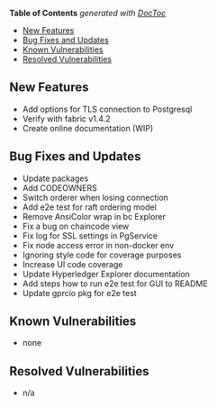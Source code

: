 <!-- START doctoc generated TOC please keep comment here to allow auto update -->
<!-- DON'T EDIT THIS SECTION, INSTEAD RE-RUN doctoc TO UPDATE -->
**Table of Contents**  *generated with [DocToc](https://github.com/thlorenz/doctoc)*

- [New Features](#new-features)
- [Bug Fixes and Updates](#bug-fixes-and-updates)
- [Known Vulnerabilities](#known-vulnerabilities)
- [Resolved Vulnerabilities](#resolved-vulnerabilities)

<!-- END doctoc generated TOC please keep comment here to allow auto update -->

<!-- (SPDX-License-Identifier: CC-BY-4.0) -->  <!-- Ensure there is a newline before, and after, this line -->

## New Features

* Add options for TLS connection to Postgresql
* Verify with fabric v1.4.2
* Create online documentation (WIP)

## Bug Fixes and Updates

* Update packages
* Add CODEOWNERS
* Switch orderer when losing connection
* Add e2e test for raft ordering model
* Remove AnsiColor wrap in bc Explorer
* Fix a bug on chaincode view
* Fix log for SSL settings in PgService
* Fix node access error in non-docker env
* Ignoring style code for coverage purposes
* Increase UI code coverage
* Update Hyperledger Explorer documentation
* Add steps how to run e2e test for GUI to README
* Update gprcio pkg for e2e test

## Known Vulnerabilities

* none

## Resolved Vulnerabilities

* n/a



